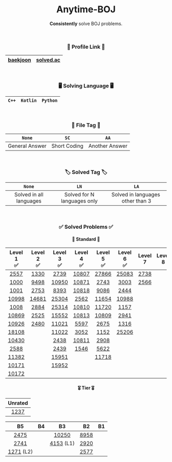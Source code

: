 <div align="center">

# **Anytime-BOJ**
**Consistently** solve BOJ problems.

<br>


### 🔗 Profile Link 🔗
|[baekjoon](https://www.acmicpc.net/user/static_backgwa)|[solved.ac](https://solved.ac/profile/static_backgwa)|
|:-:|:-:|

<br>

### 🖥️ Solving Language 🖥️
|`C++`|`Kotlin`|`Python`|
|:-:|:-:|:-:|

<br>

### 📁 File Tag 📁

|`None`|`SC`|`AA`|
|:-:|:-:|:-:|
|General Answer|Short Coding|Another Answer|

<br>

### 🏷️ Solved Tag 🏷️

|`None`|`LN`|`LA`|
|:-:|:-:|:-:|
|Solved in all languages|Solved for N languages ​​only|Solved in languages ​​other than 3|

<br>

### ✅ Solved Problems ✅

#### 📜 **Standard** 📜

|Level 1<br>✅|Level 2<br>✅|Level 3<br>✅|Level 4<br>✅|Level 5<br>✅|Level 6<br>✅|Level 7<br>|Level 8<br>|Level 9<br>|Level 10<br>|
|:-:|:-:|:-:|:-:|:-:|:-:|:-:|:-:|:-:|:-:|
|[2557](https://www.acmicpc.net/problem/2557)|[1330](https://www.acmicpc.net/problem/1330)|[2739](https://www.acmicpc.net/problem/2739)|[10807](https://www.acmicpc.net/problem/10807)|[27866](https://www.acmicpc.net/problem/27866)|[25083](https://www.acmicpc.net/problem/25083)|[2738](https://www.acmicpc.net/problem/2738)|
|[1000](https://www.acmicpc.net/problem/1000)|[9498](https://www.acmicpc.net/problem/9498)|[10950](https://www.acmicpc.net/problem/10950)|[10871](https://www.acmicpc.net/problem/10871)|[2743](https://www.acmicpc.net/problem/2743)|[3003](https://www.acmicpc.net/problem/3003)|[2566](https://www.acmicpc.net/problem/2566)|
|[1001](https://www.acmicpc.net/problem/1001)|[2753](https://www.acmicpc.net/problem/2753)|[8393](https://www.acmicpc.net/problem/8393)|[10818](https://www.acmicpc.net/problem/10818)|[9086](https://www.acmicpc.net/problem/9086)|[2444](https://www.acmicpc.net/problem/2444)|
|[10998](https://www.acmicpc.net/problem/10998)|[14681](https://www.acmicpc.net/problem/14681)|[25304](https://www.acmicpc.net/problem/25304)|[2562](https://www.acmicpc.net/problem/2562)|[11654](https://www.acmicpc.net/problem/11654)|[10988](https://www.acmicpc.net/problem/10988)|
|[1008](https://www.acmicpc.net/problem/1008)|[2884](https://www.acmicpc.net/problem/2884)|[25314](https://www.acmicpc.net/problem/25314)|[10810](https://www.acmicpc.net/problem/10810)|[11720](https://www.acmicpc.net/problem/11720)|[1157](https://www.acmicpc.net/problem/1157)|
|[10869](https://www.acmicpc.net/problem/10869)|[2525](https://www.acmicpc.net/problem/2525)|[15552](https://www.acmicpc.net/problem/15552)|[10813](https://www.acmicpc.net/problem/10813)|[10809](https://www.acmicpc.net/problem/10809)|[2941](https://www.acmicpc.net/problem/2941)|
|[10926](https://www.acmicpc.net/problem/10926)|[2480](https://www.acmicpc.net/problem/2480)|[11021](https://www.acmicpc.net/problem/11021)|[5597](https://www.acmicpc.net/problem/5597)|[2675](https://www.acmicpc.net/problem/2675)|[1316](https://www.acmicpc.net/problem/1316)|
|[18108](https://www.acmicpc.net/problem/18108)||[11022](https://www.acmicpc.net/problem/11022)|[3052](https://www.acmicpc.net/problem/3052)|[1152](https://www.acmicpc.net/problem/1152)|[25206](https://www.acmicpc.net/problem/25206)|
|[10430](https://www.acmicpc.net/problem/10430)||[2438](https://www.acmicpc.net/problem/2438)|[10811](https://www.acmicpc.net/problem/10811)|[2908](https://www.acmicpc.net/problem/2908)|
|[2588](https://www.acmicpc.net/problem/2588)||[2439](https://www.acmicpc.net/problem/2439)|[1546](https://www.acmicpc.net/problem/1546)|[5622](https://www.acmicpc.net/problem/5622)|
|[11382](https://www.acmicpc.net/problem/11382)||[15951](https://www.acmicpc.net/problem/15951)||[11718](https://www.acmicpc.net/problem/11718)|
|[10171](https://www.acmicpc.net/problem/10171)||[15952](https://www.acmicpc.net/problem/15952)||
|[10172](https://www.acmicpc.net/problem/10172)||||


#### 🎖️ **Tier** 🎖️

|Unrated|
|:-:|
|[1237](https://www.acmicpc.net/problem/1237)|

|B5|B4|B3|B2|B1|
|:-:|:-:|:-:|:-:|:-:|
|[2475](https://www.acmicpc.net/problem/2475)||[10250](https://www.acmicpc.net/problem/10250)|[8958](https://www.acmicpc.net/problem/8958)||
|[2741](https://www.acmicpc.net/problem/2741)||[4153](https://www.acmicpc.net/problem/4153) (L1)|[2920](https://www.acmicpc.net/problem/2920)||
|[1271](https://www.acmicpc.net/problem/1271) (L2)|||[2577](https://www.acmicpc.net/problem/2577)||

</div>
